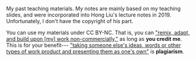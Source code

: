  My past teaching materials. My notes are mainly based on my teaching slides, and were incorporated into Hong Liu's lecture notes in 2019. Unfortunately, I don't have the copyright of his part.

 You can use my materials under CC BY-NC. That is, you can ["remix, adapt, and build upon [my] work non-commercially,"](https://creativecommons.org/about/cclicenses/) as long as __you credit me__. This is for your benefit--- ["taking someone else's ideas, words or other types of work product and presenting them as one's own"](https://wustl.edu/about/compliance-policies/academic-policies/undergraduate-student-academic-integrity-policy/#:~:text=1.,presenting%20them%20as%20one's%20own) is __plagiarism__.

